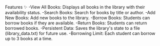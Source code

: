 Features ✨
-View All Books: Displays all books in the library with their availability status.
-Search Books: Search for books by title or author.
-Add New Books: Add new books to the library.
-Borrow Books: Students can borrow books if they are available.
-Return Books: Students can return borrowed books.
-Persistent Data: Saves the library's state to a file (library_data.txt) for future use.
-Borrowing Limit: Each student can borrow up to 3 books at a time.
